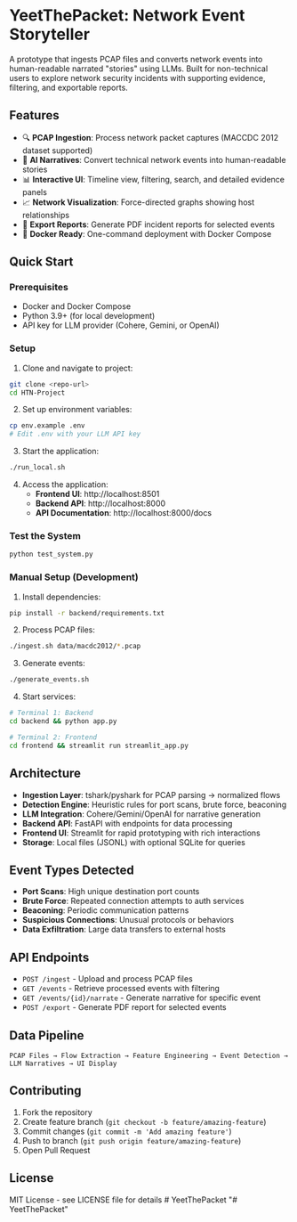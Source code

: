 # YeetThePacket: Network Event Storyteller

A prototype that ingests PCAP files and converts network events into human-readable narrated "stories" using LLMs. Built for non-technical users to explore network security incidents with supporting evidence, filtering, and exportable reports.

## Features

- 🔍 **PCAP Ingestion**: Process network packet captures (MACCDC 2012 dataset supported)
- 🤖 **AI Narratives**: Convert technical network events into human-readable stories
- 📊 **Interactive UI**: Timeline view, filtering, search, and detailed evidence panels
- 📈 **Network Visualization**: Force-directed graphs showing host relationships
- 📄 **Export Reports**: Generate PDF incident reports for selected events
- 🐳 **Docker Ready**: One-command deployment with Docker Compose

## Quick Start

### Prerequisites
- Docker and Docker Compose
- Python 3.9+ (for local development)
- API key for LLM provider (Cohere, Gemini, or OpenAI)

### Setup
1. Clone and navigate to project:
```bash
git clone <repo-url>
cd HTN-Project
```

2. Set up environment variables:
```bash
cp env.example .env
# Edit .env with your LLM API key
```

3. Start the application:
```bash
./run_local.sh
```

4. Access the application:
   - **Frontend UI**: http://localhost:8501
   - **Backend API**: http://localhost:8000
   - **API Documentation**: http://localhost:8000/docs

### Test the System
```bash
python test_system.py
```

### Manual Setup (Development)

1. Install dependencies:
```bash
pip install -r backend/requirements.txt
```

2. Process PCAP files:
```bash
./ingest.sh data/macdc2012/*.pcap
```

3. Generate events:
```bash
./generate_events.sh
```

4. Start services:
```bash
# Terminal 1: Backend
cd backend && python app.py

# Terminal 2: Frontend  
cd frontend && streamlit run streamlit_app.py
```

## Architecture

- **Ingestion Layer**: tshark/pyshark for PCAP parsing → normalized flows
- **Detection Engine**: Heuristic rules for port scans, brute force, beaconing
- **LLM Integration**: Cohere/Gemini/OpenAI for narrative generation
- **Backend API**: FastAPI with endpoints for data processing
- **Frontend UI**: Streamlit for rapid prototyping with rich interactions
- **Storage**: Local files (JSONL) with optional SQLite for queries

## Event Types Detected

- **Port Scans**: High unique destination port counts
- **Brute Force**: Repeated connection attempts to auth services
- **Beaconing**: Periodic communication patterns
- **Suspicious Connections**: Unusual protocols or behaviors
- **Data Exfiltration**: Large data transfers to external hosts

## API Endpoints

- `POST /ingest` - Upload and process PCAP files
- `GET /events` - Retrieve processed events with filtering
- `GET /events/{id}/narrate` - Generate narrative for specific event
- `POST /export` - Generate PDF report for selected events

## Data Pipeline

```
PCAP Files → Flow Extraction → Feature Engineering → Event Detection → LLM Narratives → UI Display
```

## Contributing

1. Fork the repository
2. Create feature branch (`git checkout -b feature/amazing-feature`)
3. Commit changes (`git commit -m 'Add amazing feature'`)
4. Push to branch (`git push origin feature/amazing-feature`)
5. Open Pull Request

## License

MIT License - see LICENSE file for details # YeetThePacket
"# YeetThePacket" 

